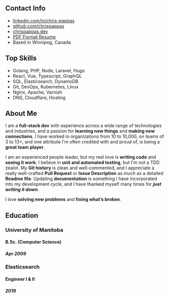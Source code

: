 ## Contact Info

- [linkedin.com/in/chris-pappas](https://linkedin.com/in/chris-pappas)
- [github.com/chrispappas](https://github.com/chrispappas)
- [chrispappas.dev](https://github.com/chrispappas)
- [PDF Format Resume](Chris_Pappas_Resume_May_2023.pdf)
- Based in Winnipeg, Canada

## Top Skills

- Golang, PHP, Node, Laravel, Hugo
- React, Vue, Typescript, GraphQL
- SQL, Elasticsearch, DynamoDB
- Git, DevOps, Kubernetes, Linux
- Nginx, Apache, Varnish
- DNS, Cloudflare, Hosting

## About Me

I am a **full-stack dev** with experience across a wide range of technologies and industries, and a passion for **learning
new things** and **making new connections**. I have worked in organizations from 10 to 10,000, on teams of 3 to 13+, and one
attribute I'm often credited with and proud of, is being a **great team player**.

I am an experienced people leader, but my real love is **writing code** and **seeing it work**. I believe in **unit and automated
testing**, but I'm not a TDD zealot. My **Git history** is clean and well-commented, and I appreciate a really well-crafted
**Pull Request** or **Issue Description** as much as a detailed **Readme file**. Updating **documentation** is something I have
incorporated into my development cycle, and I have thanked myself many times for **_just writing it down_**.

I love **solving new problems** and **fixing what’s broken**.

## Education

### University of Manitoba
#### B.Sc. (Computer Science)
##### Apr 2009

### Elasticsearch
#### Engineer I & II
##### 2019
